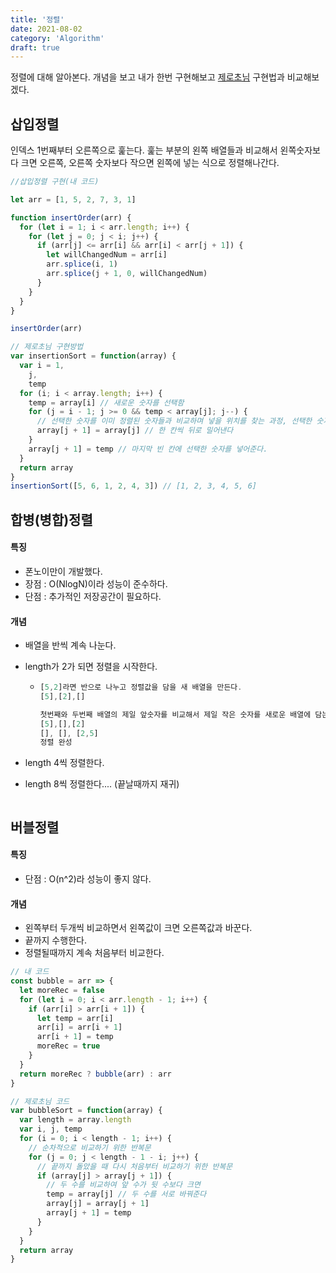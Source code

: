 ```yaml
---
title: '정렬'
date: 2021-08-02
category: 'Algorithm'
draft: true
---
```


정렬에 대해 알아본다.
개념을 보고 내가 한번 구현해보고 [제로초님](https://www.zerocho.com/category/Algorithm?page=3) 구현법과 비교해보겠다.

## 삽입정렬

인덱스 1번째부터 오른쪽으로 훑는다.
훑는 부분의 왼쪽 배열들과 비교해서 왼쪽숫자보다 크면 오른쪽, 오른쪽 숫자보다 작으면 왼쪽에 넣는 식으로 정렬해나간다.

```js
//삽입정렬 구현(내 코드)

let arr = [1, 5, 2, 7, 3, 1]

function insertOrder(arr) {
  for (let i = 1; i < arr.length; i++) {
    for (let j = 0; j < i; j++) {
      if (arr[j] <= arr[i] && arr[i] < arr[j + 1]) {
        let willChangedNum = arr[i]
        arr.splice(i, 1)
        arr.splice(j + 1, 0, willChangedNum)
      }
    }
  }
}

insertOrder(arr)
```

```js
// 제로초님 구현방법
var insertionSort = function(array) {
  var i = 1,
    j,
    temp
  for (i; i < array.length; i++) {
    temp = array[i] // 새로운 숫자를 선택함
    for (j = i - 1; j >= 0 && temp < array[j]; j--) {
      // 선택한 숫자를 이미 정렬된 숫자들과 비교하며 넣을 위치를 찾는 과정, 선택한 숫자가 정렬된 숫자보다 작으면
      array[j + 1] = array[j] // 한 칸씩 뒤로 밀어낸다
    }
    array[j + 1] = temp // 마지막 빈 칸에 선택한 숫자를 넣어준다.
  }
  return array
}
insertionSort([5, 6, 1, 2, 4, 3]) // [1, 2, 3, 4, 5, 6]
```

## 합병(병합)정렬

#### 특징

- 폰노이만이 개발했다.
- 장점 : O(NlogN)이라 성능이 준수하다.
- 단점 : 추가적인 저장공간이 필요하다.

#### 개념

- 배열을 반씩 계속 나눈다.
- length가 2가 되면 정렬을 시작한다.

  - ```js
    [5,2]라면 반으로 나누고 정렬값을 담을 새 배열을 만든다.
    [5],[2],[]

    첫번째와 두번째 배열의 제일 앞숫자를 비교해서 제일 작은 숫자를 새로운 배열에 담는다.
    [5],[],[2]
    [], [], [2,5]
    정렬 완성
    ```

- length 4씩 정렬한다.
- length 8씩 정렬한다.... (끝날때까지 재귀)

```js
```

## 버블정렬

#### 특징

- 단점 : O(n^2)라 성능이 좋지 않다.

#### 개념

- 왼쪽부터 두개씩 비교하면서 왼쪽값이 크면 오른쪽값과 바꾼다.
- 끝까지 수행한다.
- 정렬될때까지 계속 처음부터 비교한다.

```js
// 내 코드
const bubble = arr => {
  let moreRec = false
  for (let i = 0; i < arr.length - 1; i++) {
    if (arr[i] > arr[i + 1]) {
      let temp = arr[i]
      arr[i] = arr[i + 1]
      arr[i + 1] = temp
      moreRec = true
    }
  }
  return moreRec ? bubble(arr) : arr
}
```

```js
// 제로초님 코드
var bubbleSort = function(array) {
  var length = array.length
  var i, j, temp
  for (i = 0; i < length - 1; i++) {
    // 순차적으로 비교하기 위한 반복문
    for (j = 0; j < length - 1 - i; j++) {
      // 끝까지 돌았을 때 다시 처음부터 비교하기 위한 반복문
      if (array[j] > array[j + 1]) {
        // 두 수를 비교하여 앞 수가 뒷 수보다 크면
        temp = array[j] // 두 수를 서로 바꿔준다
        array[j] = array[j + 1]
        array[j + 1] = temp
      }
    }
  }
  return array
}
```
